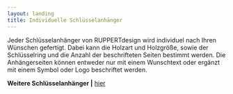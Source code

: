 ```yaml
---
layout: landing
title: Individuelle Schlüsselanhänger
---
```


Jeder Schlüsselanhänger von RUPPERTdesign wird individuel nach Ihren Wünschen gefertigt. 
Dabei kann die Holzart und Holzgröße, sowie der Schlüsselring und die Anzahl der beschrifteten Seiten bestimmt werden.
Die Anhängerseiten können entweder nur mit einem Wunschtext oder ergänzt mit einem Symbol oder Logo beschriftet werden.

**Weitere Schlüsselanhänger \|** <a href="{{ site.baseurl }}/schluesselanhaenger">hier</a>
